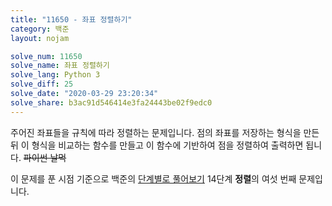 ```yaml
---
title: "11650 - 좌표 정렬하기"
category: 백준
layout: nojam

solve_num: 11650
solve_name: 좌표 정렬하기
solve_lang: Python 3
solve_diff: 25
solve_date: "2020-03-29 23:20:34"
solve_share: b3ac91d546414e3fa24443be02f9edc0
---
```


주어진 좌표들을 규칙에 따라 정렬하는 문제입니다. 점의 좌표를 저장하는 형식을 만든 뒤 이 형식을 비교하는 함수를 만들고 이 함수에 기반하여 점을 정렬하여 출력하면 됩니다. ~~파이썬 날먹~~

이 문제를 푼 시점 기준으로 백준의 [단계별로 풀어보기](http://noj.am/p/s) 14단계 **정렬**의 여섯 번째 문제입니다.
